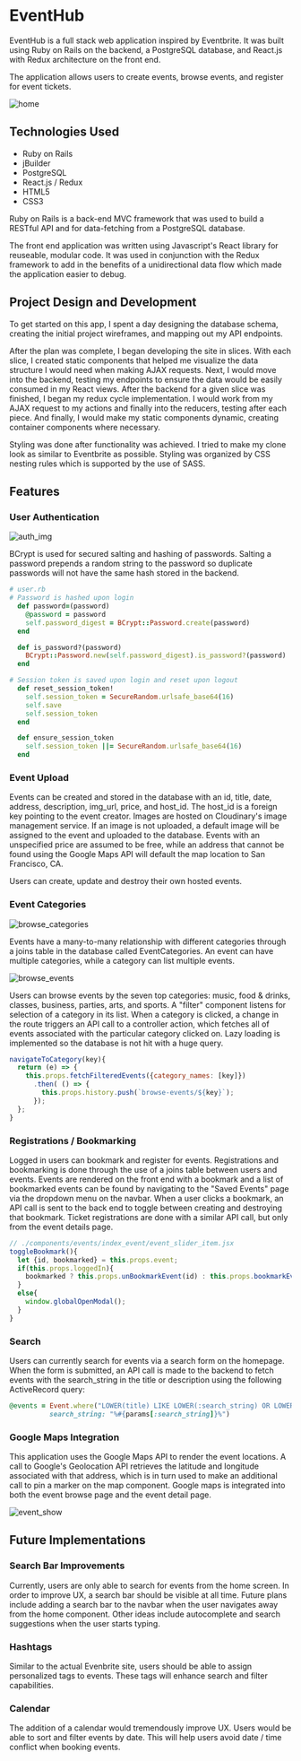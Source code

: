 # EventHub

EventHub is a full stack web application inspired by Eventbrite. It was built using Ruby on Rails on the backend, a PostgreSQL database, and React.js with Redux architecture on the front end.

The application allows users to create events, browse events, and register for event tickets.

![home](./docs/screenshots/home_img.png)

## Technologies Used

* Ruby on Rails
* jBuilder
* PostgreSQL
* React.js / Redux
* HTML5
* CSS3

Ruby on Rails is a back-end MVC framework that was used to build a RESTful API and for data-fetching from a PostgreSQL database.

The front end application was written using Javascript's React library for reuseable, modular code. It was used in conjunction with the Redux framework to add in the benefits of a unidirectional data flow which made the application easier to debug.

## Project Design and Development

To get started on this app, I spent a day designing the database schema, creating the initial project wireframes, and mapping out my API endpoints.

After the plan was complete, I began developing the site in slices. With each slice, I created static components that helped me visualize the data structure I would need when making AJAX requests. Next, I would move into the backend, testing my endpoints to ensure the data would be easily consumed in my React views. After the backend for a given slice was finished, I began my redux cycle implementation. I would work from my AJAX request to my actions and finally into the reducers, testing after each piece. And finally, I would make my static components dynamic, creating container components where necessary.

Styling was done after functionality was achieved. I tried to make my clone look as similar to Eventbrite as possible. Styling was organized by CSS nesting rules which is supported by the use of SASS.

## Features

### User Authentication

![auth_img](./docs/screenshots/auth_img.png)

BCrypt is used for secured salting and hashing of passwords. Salting a password prepends a random string to the password so duplicate passwords will not have the same hash stored in the backend.

```ruby
# user.rb
# Password is hashed upon login
  def password=(password)
    @password = password
    self.password_digest = BCrypt::Password.create(password)
  end

  def is_password?(password)
    BCrypt::Password.new(self.password_digest).is_password?(password)
  end

# Session token is saved upon login and reset upon logout
  def reset_session_token!
    self.session_token = SecureRandom.urlsafe_base64(16)
    self.save
    self.session_token
  end

  def ensure_session_token
    self.session_token ||= SecureRandom.urlsafe_base64(16)
  end
```


### Event Upload

Events can be created and stored in the database with an id, title, date, address, description, img_url, price, and host_id.  The host_id is a foreign key pointing to the event creator. Images are hosted on Cloudinary's image management service. If an image is not uploaded, a default image will be assigned to the event and uploaded to the database. Events with an unspecified price are assumed to be free, while an address that cannot be found using the Google Maps API will default the map location to San Francisco, CA.

Users can create, update and destroy their own hosted events.

### Event Categories

![browse_categories](./docs/screenshots/browse_categories.gif)

Events have a many-to-many relationship with different categories through a joins table in the database called EventCategories. An event can have multiple categories, while a category can list multiple events.

![browse_events](./docs/screenshots/browse_events.gif)

Users can browse events by the seven top categories:  music, food & drinks, classes, business, parties, arts, and sports.  A "filter" component listens for selection of a category in its list. When a category is clicked, a change in the route triggers an API call to a controller action, which fetches all of events associated with the particular category clicked on. Lazy loading is implemented so the database is not hit with a huge query.

```javascript
navigateToCategory(key){
  return (e) => {
    this.props.fetchFilteredEvents({category_names: [key]})
      .then( () => {
        this.props.history.push(`browse-events/${key}`);
      });
  };
}
```

### Registrations / Bookmarking

Logged in users can bookmark and register for events.  Registrations and bookmarking is done through the use of a joins table between users and events. Events are rendered on the front end with a bookmark and a list of bookmarked events can be found by navigating to the "Saved Events" page via the dropdown menu on the navbar. When a user clicks a bookmark, an API call is sent to the back end to toggle between creating and destroying that bookmark. Ticket registrations are done with a similar API call, but only from the event details page.

```javascript
// ./components/events/index_event/event_slider_item.jsx
toggleBookmark(){
  let {id, bookmarked} = this.props.event;
  if(this.props.loggedIn){
    bookmarked ? this.props.unBookmarkEvent(id) : this.props.bookmarkEvent(id);
  }
  else{
    window.globalOpenModal();
  }
}
```

### Search

Users can currently search for events via a search form on the homepage. When the form is submitted, an API call is made to the backend to fetch events with the search_string in the title or description using the following ActiveRecord query:

```ruby
@events = Event.where("LOWER(title) LIKE LOWER(:search_string) OR LOWER(full_description) LIKE LOWER(:search_string)",
          search_string: "%#{params[:search_string]}%")
```

### Google Maps Integration

This application uses the Google Maps API to render the event locations. A call to Google's Geolocation API retrieves the latitude and longitude associated with that address, which is in turn used to make an additional call to pin a marker on the map component. Google maps is integrated into both the event browse page and the event detail page.

![event_show](./docs/screenshots/event_show.png)

## Future Implementations

### Search Bar Improvements

Currently, users are only able to search for events from the home screen. In order to improve UX, a search bar should be visible at all time. Future plans include adding a search bar to the navbar when the user navigates away from the home component. Other ideas include autocomplete and search suggestions when the user starts typing.

### Hashtags

Similar to the actual Evenbrite site, users should be able to assign personalized tags to events. These tags will enhance search and filter capabilities.

### Calendar

The addition of a calendar would tremendously improve UX. Users would be able to sort and filter events by date. This will help users avoid date / time conflict when booking events.
